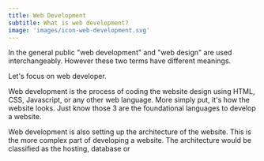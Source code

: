```yaml
---
title: Web Development
subtitle: What is web development?
image: 'images/icon-web-development.svg'
---
```

In the general public "web development" and "web design" are used interchangeably. However these two terms have different meanings.

<p class="lead">Let's focus on web developer.</p>

Web development is the process of coding the website design using HTML, CSS, Javascript, or any other web language. More simply put, it's how the website looks. Just know those 3 are the foundational languages to develop a website. 

Web development is also setting up the architecture of the website. This is the more complex part of developing a website. The architecture would be classified as the hosting, database or